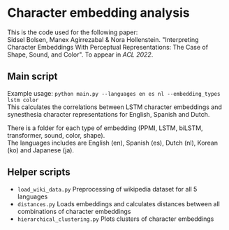 # Character embedding analysis

This is the code used for the following paper:  
Sidsel Bolsen, Manex Agirrezabal & Nora Hollenstein. "Interpreting Character Embeddings With Perceptual Representations: The Case of Shape, Sound, and Color". To appear in _ACL 2022_.

## Main script
Example usage:
`python main.py --languages en es nl --embedding_types lstm color`  
This calculates the correlations between LSTM character embeddings and synesthesia character representations for English, Spanish and Dutch. 

There is a folder for each type of embedding (PPMI, LSTM, biLSTM, transformer, sound, color, shape).  
The languages includes are English (en), Spanish (es), Dutch (nl), Korean (ko) and Japanese (ja).

## Helper scripts
- `load_wiki_data.py` Preprocessing of wikipedia dataset for all 5 languages
- `distances.py` Loads embeddings and calculates distances between all combinations of character embeddings
- `hierarchical_clustering.py` Plots clusters of character embeddings
